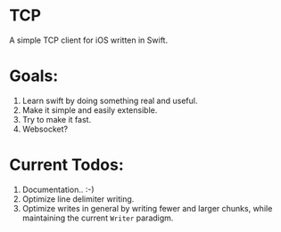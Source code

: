 TCP
===

A simple TCP client for iOS written in Swift.

# Goals:

1. Learn swift by doing something real and useful.
2. Make it simple and easily extensible.
3. Try to make it fast.
4. Websocket?

# Current Todos:

1. Documentation.. :-)
2. Optimize line delimiter writing.
3. Optimize writes in general by writing fewer and larger chunks, while maintaining the current <code>Writer</code> paradigm.
